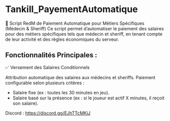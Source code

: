 # Tankill_PayementAutomatique

📜 Script RedM de Paiement Automatique pour Métiers Spécifiques (Médecin & Sheriff)
Ce script permet d’automatiser le paiement des salaires pour des métiers spécifiques tels que médecin et sheriff, en tenant compte de leur activité et des règles économiques du serveur.

## Fonctionnalités Principales :

✅ Versement des Salaires Conditionnels

Attribution automatique des salaires aux médecins et sheriffs.
Paiement configurable selon plusieurs critères :
- Salaire fixe (ex : toutes les 30 minutes en jeu).
- Salaire basé sur la présence (ex : si le joueur est actif X minutes, il reçoit son salaire).

Discord : https://discord.gg/EJhTTcMKjJ
